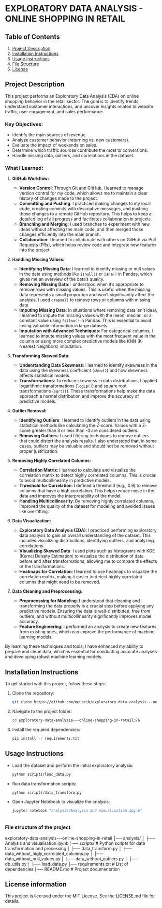 # EXPLORATORY DATA ANALYSIS - ONLINE SHOPPING IN RETAIL 


## Table of Contents
1. [Project Description](#project-description)
2. [Installation Instructions](#installation-instructions)
3. [Usage Instructions](#usage-instructions)
4. [File Structure](#file-structure)
5. [License](#license)

## Project Description

This project performs an Exploratory Data Analysis (EDA) on online shopping behavior in the retail sector. The goal is to identify trends, understand customer interactions, and uncover insights related to website traffic, user engagement, and sales performance.

### Key Objectives:
- Identify the main sources of revenue.
- Analyze customer behavior (returning vs. new customers).
- Evaluate the impact of weekends on sales.
- Determine which traffic sources contribute the most to conversions.
- Handle missing data, outliers, and correlations in the dataset.

### What I Learned:

1. **GitHub Workflow:**
   - **Version Control**: Through Git and GitHub, I learned to manage version control for my code, which allows me to maintain a clear history of changes made to the project.
   - **Committing and Pushing**: I practiced making changes to my local code, creating commits with descriptive messages, and pushing those changes to a remote GitHub repository. This helps to keep a detailed log of all progress and facilitates collaboration in projects.
   - **Branching and Merging**: I used branches to experiment with new ideas without affecting the main code, and then merged those changes efficiently into the main branch.
   - **Collaboration**: I learned to collaborate with others on GitHub via Pull Requests (PRs), which helps review code and integrate new features into the project.

2. **Handling Missing Values:**
   - **Identifying Missing Data**: I learned to identify missing or null values in the data using methods like `isnull()` or `isna()` in Pandas, which gives me an overview of the data’s quality.
   - **Removing Missing Data**: I understood when it’s appropriate to remove rows with missing values. This is useful when the missing data represents a small proportion and won’t significantly affect the analysis. I used `dropna()` to remove rows or columns with missing data.
   - **Imputing Missing Data**: In situations where removing data isn't ideal, I learned to impute the missing values with the mean, median, or a constant value using `fillna()` in Pandas. This is essential to avoid losing valuable information in large datasets.
   - **Imputation with Advanced Techniques**: For categorical columns, I learned to impute missing values with the most frequent value in the column or using more complex predictive models like KNN (K-Nearest Neighbors) imputation.

3. **Transforming Skewed Data:**
   - **Understanding Data Skewness**: I learned to identify skewness in the data using the skewness coefficient (`skew()`) and how skewness affects statistical models.
   - **Transformations**: To reduce skewness in data distributions, I applied logarithmic transformations (`log1p()`) and square root transformations (`sqrt()`). These transformations help make the data approach a normal distribution and improve the accuracy of predictive models.

4. **Outlier Removal:**
   - **Identifying Outliers**: I learned to identify outliers in the data using statistical methods like calculating the Z-score. Values with a Z-score greater than 3 or less than -3 are considered outliers.
   - **Removing Outliers**: I used filtering techniques to remove outliers that could distort the analysis results. I also understood that, in some cases, outliers may be valuable and should not be removed without proper justification.

5. **Removing Highly Correlated Columns:**
   - **Correlation Matrix**: I learned to calculate and visualize the correlation matrix to detect highly correlated columns. This is crucial to avoid multicollinearity in predictive models.
   - **Threshold for Correlation**: I defined a threshold (e.g., 0.9) to remove columns that have a high correlation. This helps reduce noise in the data and improves the interpretability of the model.
   - **Handling Multicollinearity**: By removing highly correlated columns, I improved the quality of the dataset for modeling and avoided issues like overfitting.

6. **Data Visualization:**
   - **Exploratory Data Analysis (EDA)**: I practiced performing exploratory data analysis to gain an overall understanding of the dataset. This includes visualizing distributions, identifying outliers, and analyzing correlations.
   - **Visualizing Skewed Data**: I used plots such as histograms with KDE (Kernel Density Estimation) to visualize the distribution of data before and after transformations, allowing me to compare the effects of the transformations.
   - **Heatmaps for Correlation**: I learned to use heatmaps to visualize the correlation matrix, making it easier to detect highly correlated columns that might need to be removed.

7. **Data Cleaning and Preprocessing:**
   - **Preprocessing for Modeling**: I understood that cleaning and transforming the data properly is a crucial step before applying any predictive models. Ensuring the data is well-distributed, free from outliers, and without multicollinearity significantly improves model accuracy.
   - **Feature Engineering**: I performed an analysis to create new features from existing ones, which can improve the performance of machine learning models.

By learning these techniques and tools, I have enhanced my ability to prepare and clean data, which is essential for conducting accurate analyses and developing robust machine learning models.





## Installation Instructions
To get started with this project, follow these steps:

1. Clone the repository:
    ```bash
    git clone https://github.com/neuscib/exploratory-data-analysis---online-shopping-in-retail376.git
    ```

2. Navigate to the project folder:
    ```bash
    cd exploratory-data-analysis---online-shopping-in-retail376
    ```

3. Install the required dependencies:
    ```bash
    pip install -r requirements.txt
    ```

## Usage Instructions
- Load the dataset and perform the initial exploratory analysis:
  ```bash
  python scripts/load_data.py

- Run data transformation scripts:
  ````bash
  python scripts/data_transform.py

- Open Jupyter Notebook to visualize the analysis:
  ```bash
  jupyter notebook "analysis/Analysis and visualisation.ipynb"



### File structure of the project

exploratory-data-analysis---online-shopping-in-retail
│── analysis/
│   ├── Analysis and visualisation.ipynb
│── scripts/                         # Python scripts for data transformation and processing
│   ├── data_transform.py
│   ├── data_without_higly_correlated_columns.py
│   ├── data_without_null_values.py
│   ├── data_without_outliers.py
│   ├── db_utils.py
│   ├── load_data.py
│── requirements.txt                 # List of dependencies
│── README.md                         # Project documentation


## License information

This project is licensed under the MIT License. See the [LICENSE.md](LICENSE.md) file for details.

